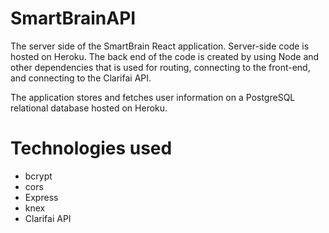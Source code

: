 # SmartBrainAPI
The server side of the SmartBrain React application. Server-side code is hosted on Heroku. The back end of the code is created by using Node and other dependencies that is used for routing, connecting to the front-end, and connecting to the Clarifai API.

The application stores and fetches user information on a PostgreSQL relational database hosted on Heroku.

# Technologies used
* bcrypt
* cors
* Express
* knex
* Clarifai API
